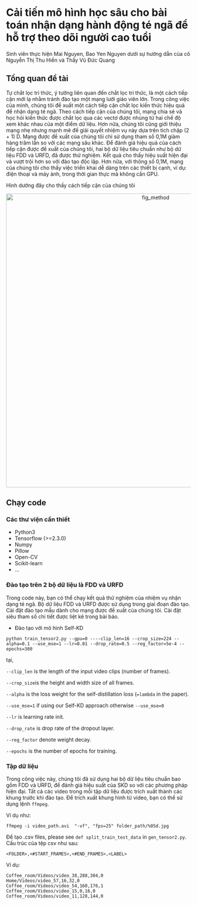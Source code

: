 # Cải tiến mô hình học sâu cho bài toán nhận dạng hành động té ngã để hỗ trợ theo dõi người cao tuổi

Sinh viên thực hiện Mai Nguyen, Bao Yen Nguyen dưới sự hướng dẫn của cô Nguyễn Thị Thu Hiền và Thầy Vũ Đức Quang

## Tổng quan đề tài 
Tự chắt lọc tri thức, ý tưởng liên quan đến chắt lọc tri thức, là một cách tiếp cận mới lạ nhằm tránh đào tạo một mạng lưới giáo viên lớn.
Trong công việc của mình, chúng tôi đề xuất một cách tiếp cận chắt lọc kiến thức hiệu quả để nhận dạng té ngã. Theo cách tiếp cận của chúng tôi, mạng chia sẻ và học hỏi kiến thức được chắt lọc qua các vectơ được nhúng từ hai chế độ xem khác nhau của một điểm dữ liệu. Hơn nữa, chúng tôi cũng giới thiệu mạng nhẹ nhưng mạnh mẽ để giải quyết nhiệm vụ này dựa trên tích chập (2 + 1) D. Mạng được đề xuất của chúng tôi chỉ sử dụng tham số 0,1M giảm hàng trăm lần so với các mạng sâu khác. Để đánh giá hiệu quả của cách tiếp cận được đề xuất của chúng tôi, hai bộ dữ liệu tiêu chuẩn như bộ dữ liệu FDD và URFD, đã được thử nghiệm. Kết quả cho thấy hiệu suất hiện đại và vượt trội hơn so với đào tạo độc lập. Hơn nữa, với thông số 0,1M, mạng của chúng tôi cho thấy việc triển khai dễ dàng trên các thiết bị cạnh, ví dụ: điện thoại và máy ảnh, trong thời gian thực mà không cần GPU.


Hình dướng đây cho thấy cách tiếp cận của chúng tôi
<p align="center">
  <img width="800" alt="fig_method" src="https://github.com/vdquang1991/self_KD_falling_detection/blob/main/model.jpg">
</p>


## Chạy code

### Các thư viện cần thiết
- Python3
- Tensorflow (>=2.3.0)
- Numpy 
- Pillow
- Open-CV
- Scikit-learn
- ...
### Đào tạo trên 2 bộ dữ liệu là FDD và URFD

Trong code này, bạn có thể chạy kết quả thử nghiệm của nhiệm vụ nhận dạng té ngã. Bộ dữ liệu FDD và URFD được sử dụng trong giai đoạn đào tạo. Cài đặt đào tạo mẫu dành cho mạng được đề xuất của chúng tôi. Cài đặt siêu tham số chi tiết được liệt kê trong bài báo.

- Đào tạo với mô hình Self-KD
~~~
python train_tensor2.py --gpu=0 ----clip_len=16 --crop_size=224 --alpha=0.1 --use_mse=1 --lr=0.01 --drop_rate=0.5 --reg_factor=5e-4 --epochs=300 
~~~

tại, 

`--clip_len` is the length of the input video clips (number of frames).

`--crop_size`is the height and width size of all frames.

`--alpha` is the loss weight for the self-distillation loss (`=lambda` in the paper).

`--use_mse=1` if using our Self-KD approach otherwise `--use_mse=0`

`--lr` is learning rate init.

`--drop_rate` is drop rate of the dropout layer.

`--reg_factor` denote weight decay.

`--epochs` is the number of epochs for training. 

### Tập dữ liệu
Trong công việc này, chúng tôi đã sử dụng hai bộ dữ liệu tiêu chuẩn bao gồm FDD và URFD, để đánh giá hiệu suất của SKD so với các phương pháp hiện đại. Tất cả các video trong mỗi tập dữ liệu được trích xuất thành các khung trước khi đào tạo. Để trích xuất khung hình từ video, bạn có thể sử dụng lệnh `ffmpeg`.

Ví dụ như:

~~~
ffmpeg -i video_path.avi  "-vf", "fps=25" folder_path/%05d.jpg
~~~

Để tạo .csv files, please see `def split_train_test_data` in `gen_tensor2.py`. Cấu trúc của tệp csv như sau:
~~~
<FOLDER>,<#START_FRAMES>,<#END_FRAMES>,<LABEL>
~~~
Ví dụ:
~~~
Coffee_room/Videos/video_38,288,304,0
Home/Videos/video_57,16,32,0
Coffee_room/Videos/video_54,160,176,1
Coffee_room/Videos/video_15,0,16,0
Coffee_room/Videos/video_11,128,144,0
~~~



